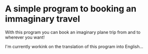 # A simple program to booking an immaginary travel

With this program you can book an imaginary plane trip from and to wherever you want!

I'm currently workink on the translation of this program into English...
